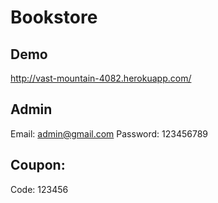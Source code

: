 # Bookstore

## Demo
http://vast-mountain-4082.herokuapp.com/

## Admin
Email: admin@gmail.com
Password: 123456789

## Coupon:
Code: 123456
